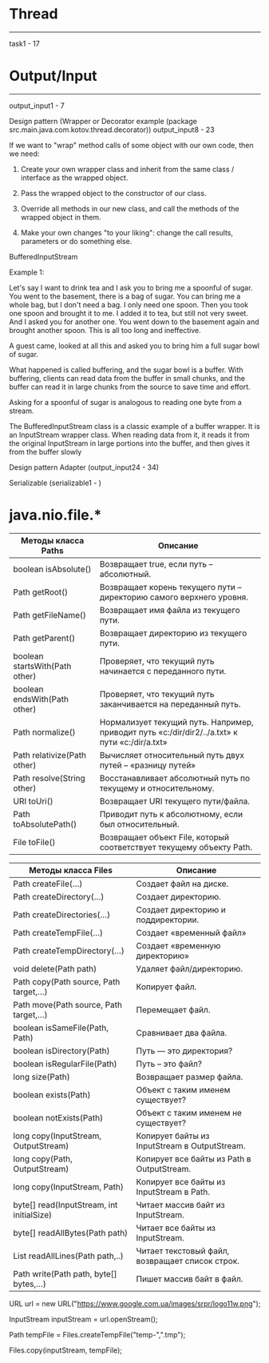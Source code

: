 # Thread 
***
task1 - 17 
# Output/Input
***
output_input1 - 7

Design pattern (Wrapper or Decorator example (package src.main.java.com.kotov.thread.decorator)) output_input8 - 23

If we want to "wrap" method calls of some object with our own code, then we need:

1) Create your own wrapper class and inherit from the same class / interface as the wrapped object.

2) Pass the wrapped object to the constructor of our class.

3) Override all methods in our new class, and call the methods of the wrapped object in them.

4) Make your own changes "to your liking": change the call results, parameters or do something else.

BufferedInputStream

Example 1:

Let's say I want to drink tea and I ask you to bring me a spoonful of sugar. You went to the basement, there is a bag of sugar. You can bring me a whole bag, but I don't need a bag. I only need one spoon. Then you took one spoon and brought it to me. I added it to tea, but still not very sweet. And I asked you for another one. You went down to the basement again and brought another spoon. This is all too long and ineffective.

A guest came, looked at all this and asked you to bring him a full sugar bowl of sugar.

What happened is called buffering, and the sugar bowl is a buffer. With buffering, clients can read data from the buffer in small chunks, and the buffer can read it in large chunks from the source to save time and effort.

Asking for a spoonful of sugar is analogous to reading one byte from a stream.

The BufferedInputStream class is a classic example of a buffer wrapper. It is an InputStream wrapper class. When reading data from it, it reads it from the original InputStream in large portions into the buffer, and then gives it from the buffer slowly


Design pattern Adapter (output_input24 - 34)

Serializable (serializable1 - )

# java.nio.file.*

| Методы класса Paths	| Описание| 
| ------------- | ------------- |
| boolean isAbsolute()	| Возвращает true, если путь – абсолютный. |
| Path getRoot()	| Возвращает корень текущего пути – директорию самого верхнего уровня. |
| Path getFileName()	| Возвращает имя файла из текущего пути. |
| Path getParent()	| Возвращает директорию из текущего пути. |
| boolean startsWith(Path other)	| Проверяет, что текущий путь начинается с переданного пути. |
| boolean endsWith(Path other)	| Проверяет, что текущий путь заканчивается на переданный путь. |
| Path normalize()	| Нормализует текущий путь. Например, приводит путь «c:/dir/dir2/../a.txt» к пути «c:/dir/a.txt» |
| Path relativize(Path other)	| Вычисляет относительный путь двух путей – «разницу путей» |
| Path resolve(String other)	| Восстанавливает абсолютный путь по текущему и относительному. |
| URI toUri()	| Возвращает URI текущего пути/файла. |
| Path toAbsolutePath()	| Приводит путь к абсолютному, если был относительный. |
| File toFile()	| Возвращает объект File, который соответствует текущему объекту Path. |

| Методы класса Files	| Описание | 
| ------------- | ------------- |
| Path createFile(…) |	Создает файл на диске. |
| Path createDirectory(…) |	Создает директорию. |
| Path createDirectories(…) |	Создает директорию и поддиректории. |
| Path createTempFile(…) |	Создает «временный файл» |
| Path createTempDirectory(…) |	Создает «временную директорию» |
| void delete(Path path) |	Удаляет файл/директорию. |
| Path copy(Path source, Path target,…) |	Копирует файл. |
| Path move(Path source, Path target,…) |	Перемещает файл. |
| boolean isSameFile(Path, Path) |	Сравнивает два файла. |
| boolean isDirectory(Path) |	Путь — это директория? |
| boolean isRegularFile(Path) |	Путь – это файл? |
| long size(Path) |	Возвращает размер файла. |
| boolean exists(Path) |	Объект с таким именем существует? |
| boolean notExists(Path) |	Объект с таким именем не существует? |
| long copy(InputStream, OutputStream) |	Копирует байты из InputStream в OutputStream. |
| long copy(Path, OutputStream) |	Копирует все байты из Path в OutputStream. |
| long copy(InputStream, Path) |	Копирует все байты из InputStream в Path. |
| byte[] read(InputStream, int initialSize) |	Читает массив байт из InputStream. |
| byte[] readAllBytes(Path path) |	Читает все байты из InputStream. |
| List<String> readAllLines(Path path,..) |	Читает текстовый файл, возвращает список строк. |
| Path write(Path path, byte[] bytes,…) |	Пишет массив байт в файл. |
  
URL url = new URL("https://www.google.com.ua/images/srpr/logo11w.png");

InputStream inputStream = url.openStream();

Path tempFile = Files.createTempFile("temp-",".tmp");

Files.copy(inputStream, tempFile);
